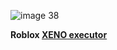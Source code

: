 ![image 38](https://github.com/user-attachments/assets/e61aac69-1c07-46c1-8f1a-b15ed472b7b8)

**Roblox <ins>XENO<ins> executor**


